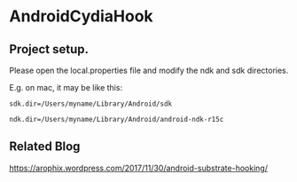 # AndroidCydiaHook

## Project setup. 

Please open the local.properties file and modify the ndk and sdk directories.

E.g. on mac, it may be like this:
~~~~
sdk.dir=/Users/myname/Library/Android/sdk

ndk.dir=/Users/myname/Library/Android/android-ndk-r15c
~~~~

## Related Blog
https://arophix.wordpress.com/2017/11/30/android-substrate-hooking/
